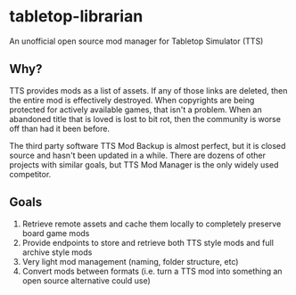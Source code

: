 # tabletop-librarian

An unofficial open source mod manager for Tabletop Simulator (TTS)

## Why?

TTS provides mods as a list of assets. If any of those links are deleted, then the entire mod is effectively destroyed. When copyrights are being protected for actively available games, that isn't a problem. When an abandoned title that is loved is lost to bit rot, then the community is worse off than had it been before.

The third party software TTS Mod Backup is almost perfect, but it is closed source and hasn't been updated in a while. There are dozens of other projects with similar goals, but TTS Mod Manager is the only widely used competitor.

## Goals

1. Retrieve remote assets and cache them locally to completely preserve board game mods
2. Provide endpoints to store and retrieve both TTS style mods and full archive style mods
3. Very light mod management (naming, folder structure, etc)
4. Convert mods between formats (i.e. turn a TTS mod into something an open source alternative could use)
